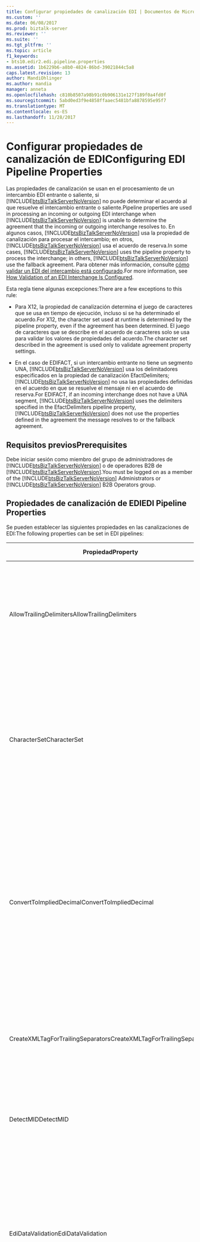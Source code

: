 ```yaml
---
title: Configurar propiedades de canalización EDI | Documentos de Microsoft
ms.custom: ''
ms.date: 06/08/2017
ms.prod: biztalk-server
ms.reviewer: ''
ms.suite: ''
ms.tgt_pltfrm: ''
ms.topic: article
f1_keywords:
- bts10.edir2.edi.pipeline.properties
ms.assetid: 1b6229b6-a8b0-4824-86bd-39021844c5a8
caps.latest.revision: 13
author: MandiOhlinger
ms.author: mandia
manager: anneta
ms.openlocfilehash: c810b8507a98b91c0b906131e127f189f0a4fd0f
ms.sourcegitcommit: 5abd0ed3f9e4858ffaaec5481bfa8878595e95f7
ms.translationtype: MT
ms.contentlocale: es-ES
ms.lasthandoff: 11/28/2017
---
```

# <a name="configuring-edi-pipeline-properties"></a><span data-ttu-id="fb305-102">Configurar propiedades de canalización de EDI</span><span class="sxs-lookup"><span data-stu-id="fb305-102">Configuring EDI Pipeline Properties</span></span>
<span data-ttu-id="fb305-103">Las propiedades de canalización se usan en el procesamiento de un intercambio EDI entrante o saliente, si [!INCLUDE[btsBizTalkServerNoVersion](../includes/btsbiztalkservernoversion-md.md)] no puede determinar el acuerdo al que resuelve el intercambio entrante o saliente.</span><span class="sxs-lookup"><span data-stu-id="fb305-103">Pipeline properties are used in processing an incoming or outgoing EDI interchange when [!INCLUDE[btsBizTalkServerNoVersion](../includes/btsbiztalkservernoversion-md.md)] is unable to determine the agreement that the incoming or outgoing interchange resolves to.</span></span> <span data-ttu-id="fb305-104">En algunos casos, [!INCLUDE[btsBizTalkServerNoVersion](../includes/btsbiztalkservernoversion-md.md)] usa la propiedad de canalización para procesar el intercambio; en otros, [!INCLUDE[btsBizTalkServerNoVersion](../includes/btsbiztalkservernoversion-md.md)] usa el acuerdo de reserva.</span><span class="sxs-lookup"><span data-stu-id="fb305-104">In some cases, [!INCLUDE[btsBizTalkServerNoVersion](../includes/btsbiztalkservernoversion-md.md)] uses the pipeline property to process the interchange; in others, [!INCLUDE[btsBizTalkServerNoVersion](../includes/btsbiztalkservernoversion-md.md)] use the fallback agreement.</span></span> <span data-ttu-id="fb305-105">Para obtener más información, consulte [cómo validar un EDI del intercambio está configurado](../core/how-validation-of-an-edi-interchange-is-configured.md).</span><span class="sxs-lookup"><span data-stu-id="fb305-105">For more information, see [How Validation of an EDI Interchange Is Configured](../core/how-validation-of-an-edi-interchange-is-configured.md).</span></span>  
  
 <span data-ttu-id="fb305-106">Esta regla tiene algunas excepciones:</span><span class="sxs-lookup"><span data-stu-id="fb305-106">There are a few exceptions to this rule:</span></span>  
  
-   <span data-ttu-id="fb305-107">Para X12, la propiedad de canalización determina el juego de caracteres que se usa en tiempo de ejecución, incluso si se ha determinado el acuerdo.</span><span class="sxs-lookup"><span data-stu-id="fb305-107">For X12, the character set used at runtime is determined by the pipeline property, even if the agreement has been determined.</span></span> <span data-ttu-id="fb305-108">El juego de caracteres que se describe en el acuerdo de caracteres solo se usa para validar los valores de propiedades del acuerdo.</span><span class="sxs-lookup"><span data-stu-id="fb305-108">The character set described in the agreement is used only to validate agreement property settings.</span></span>  
  
-   <span data-ttu-id="fb305-109">En el caso de EDIFACT, si un intercambio entrante no tiene un segmento UNA, [!INCLUDE[btsBizTalkServerNoVersion](../includes/btsbiztalkservernoversion-md.md)] usa los delimitadores especificados en la propiedad de canalización EfactDelimiters; [!INCLUDE[btsBizTalkServerNoVersion](../includes/btsbiztalkservernoversion-md.md)] no usa las propiedades definidas en el acuerdo en que se resuelve el mensaje ni en el acuerdo de reserva.</span><span class="sxs-lookup"><span data-stu-id="fb305-109">For EDIFACT, if an incoming interchange does not have a UNA segment, [!INCLUDE[btsBizTalkServerNoVersion](../includes/btsbiztalkservernoversion-md.md)] uses the delimiters specified in the EfactDelimiters pipeline property, [!INCLUDE[btsBizTalkServerNoVersion](../includes/btsbiztalkservernoversion-md.md)] does not use the properties defined in the agreement the message resolves to or the fallback agreement.</span></span>  
  
## <a name="prerequisites"></a><span data-ttu-id="fb305-110">Requisitos previos</span><span class="sxs-lookup"><span data-stu-id="fb305-110">Prerequisites</span></span>  
 <span data-ttu-id="fb305-111">Debe iniciar sesión como miembro del grupo de administradores de [!INCLUDE[btsBizTalkServerNoVersion](../includes/btsbiztalkservernoversion-md.md)] o de operadores B2B de [!INCLUDE[btsBizTalkServerNoVersion](../includes/btsbiztalkservernoversion-md.md)].</span><span class="sxs-lookup"><span data-stu-id="fb305-111">You must be logged on as a member of the [!INCLUDE[btsBizTalkServerNoVersion](../includes/btsbiztalkservernoversion-md.md)] Administrators or [!INCLUDE[btsBizTalkServerNoVersion](../includes/btsbiztalkservernoversion-md.md)] B2B Operators group.</span></span>  
  
## <a name="edi-pipeline-properties"></a><span data-ttu-id="fb305-112">Propiedades de canalización de EDI</span><span class="sxs-lookup"><span data-stu-id="fb305-112">EDI Pipeline Properties</span></span>  
 <span data-ttu-id="fb305-113">Se pueden establecer las siguientes propiedades en las canalizaciones de EDI:</span><span class="sxs-lookup"><span data-stu-id="fb305-113">The following properties can be set in EDI pipelines:</span></span>  
  
|<span data-ttu-id="fb305-114">Propiedad</span><span class="sxs-lookup"><span data-stu-id="fb305-114">Property</span></span>|<span data-ttu-id="fb305-115">Utilice</span><span class="sxs-lookup"><span data-stu-id="fb305-115">Use</span></span>|<span data-ttu-id="fb305-116">Valores</span><span class="sxs-lookup"><span data-stu-id="fb305-116">Values</span></span>|<span data-ttu-id="fb305-117">Canalización - Fase</span><span class="sxs-lookup"><span data-stu-id="fb305-117">Pipeline - Stage</span></span>|  
|--------------|---------|------------|-----------------------|  
|<span data-ttu-id="fb305-118">AllowTrailingDelimiters</span><span class="sxs-lookup"><span data-stu-id="fb305-118">AllowTrailingDelimiters</span></span>|<span data-ttu-id="fb305-119">Genera separadores finales en el intercambio recibido.</span><span class="sxs-lookup"><span data-stu-id="fb305-119">Generates trailing separators on the interchange received.</span></span>|<span data-ttu-id="fb305-120">False (predeterminado)</span><span class="sxs-lookup"><span data-stu-id="fb305-120">False (default)</span></span><br /><br /> <span data-ttu-id="fb305-121">True</span><span class="sxs-lookup"><span data-stu-id="fb305-121">True</span></span>|<span data-ttu-id="fb305-122">EdiReceive - desensamblar</span><span class="sxs-lookup"><span data-stu-id="fb305-122">EdiReceive- Disassemble</span></span><br /><br /> <span data-ttu-id="fb305-123">AS2EdiReceive-desensamblar</span><span class="sxs-lookup"><span data-stu-id="fb305-123">AS2EdiReceive -Disassemble</span></span><br /><br /> <span data-ttu-id="fb305-124">EdiSend - Assemble</span><span class="sxs-lookup"><span data-stu-id="fb305-124">EdiSend - Assemble</span></span><br /><br /> <span data-ttu-id="fb305-125">AS2EdiSend - Assemble</span><span class="sxs-lookup"><span data-stu-id="fb305-125">AS2EdiSend - Assemble</span></span>|  
|<span data-ttu-id="fb305-126">CharacterSet</span><span class="sxs-lookup"><span data-stu-id="fb305-126">CharacterSet</span></span>|<span data-ttu-id="fb305-127">Especifica el juego de caracteres que se va a utilizar durante la validación del tiempo de ejecución de los intercambios EDI salientes.</span><span class="sxs-lookup"><span data-stu-id="fb305-127">Specifies the character set to be used during run-time validation of outgoing EDI interchanges.</span></span><br /><br /> <span data-ttu-id="fb305-128">Esta propiedad se utiliza solo para el procesamiento de X12, no para EDIFACT.</span><span class="sxs-lookup"><span data-stu-id="fb305-128">This property is used for X12 processing only, not for EDIFACT.</span></span>|<span data-ttu-id="fb305-129">UTF8 (predeterminado)</span><span class="sxs-lookup"><span data-stu-id="fb305-129">UTF8 (default)</span></span><br /><br /> <span data-ttu-id="fb305-130">Básico</span><span class="sxs-lookup"><span data-stu-id="fb305-130">Basic</span></span><br /><br /> <span data-ttu-id="fb305-131">Extendido</span><span class="sxs-lookup"><span data-stu-id="fb305-131">Extended</span></span>|<span data-ttu-id="fb305-132">EdiReceive - Disassemble</span><span class="sxs-lookup"><span data-stu-id="fb305-132">EdiReceive - Disassemble</span></span><br /><br /> <span data-ttu-id="fb305-133">AS2EdiReceive-desensamblar</span><span class="sxs-lookup"><span data-stu-id="fb305-133">AS2EdiReceive -Disassemble</span></span><br /><br /> <span data-ttu-id="fb305-134">EdiSend - Assemble</span><span class="sxs-lookup"><span data-stu-id="fb305-134">EdiSend - Assemble</span></span><br /><br /> <span data-ttu-id="fb305-135">AS2EdiSend - Assemble</span><span class="sxs-lookup"><span data-stu-id="fb305-135">AS2EdiSend - Assemble</span></span>|  
|<span data-ttu-id="fb305-136">ConvertToImpliedDecimal</span><span class="sxs-lookup"><span data-stu-id="fb305-136">ConvertToImpliedDecimal</span></span>|<span data-ttu-id="fb305-137">Para un intercambio entrante, convierta un número de EDI que se especifique con el formato Nn en un valor numérico de base 10 en el XML intermedio de BizTalk Server.</span><span class="sxs-lookup"><span data-stu-id="fb305-137">For an incoming interchange, converts an EDI number that is specified with the format Nn into a base-10 numeric value in the intermediate XML in BizTalk Server.</span></span><br /><br /> <span data-ttu-id="fb305-138">Esta propiedad se utiliza solo para el procesamiento de X12, no para EDIFACT.</span><span class="sxs-lookup"><span data-stu-id="fb305-138">This property is used for X12 processing only, not for EDIFACT.</span></span>|<span data-ttu-id="fb305-139">False (predeterminado)</span><span class="sxs-lookup"><span data-stu-id="fb305-139">False (default)</span></span><br /><br /> <span data-ttu-id="fb305-140">True</span><span class="sxs-lookup"><span data-stu-id="fb305-140">True</span></span>|<span data-ttu-id="fb305-141">EdiReceive - Disassemble</span><span class="sxs-lookup"><span data-stu-id="fb305-141">EdiReceive - Disassemble</span></span><br /><br /> <span data-ttu-id="fb305-142">AS2EdiReceive - Disassemble</span><span class="sxs-lookup"><span data-stu-id="fb305-142">AS2EdiReceive - Disassemble</span></span>|  
|<span data-ttu-id="fb305-143">CreateXMLTagForTrailingSeparators</span><span class="sxs-lookup"><span data-stu-id="fb305-143">CreateXMLTagForTrailingSeparators</span></span>|<span data-ttu-id="fb305-144">Crea etiquetas XML vacías para cada uno de los separadores finales (si se ha establecido **AllowTrailingDelimiters** en true).</span><span class="sxs-lookup"><span data-stu-id="fb305-144">Creates empty XML tags for each of the trailing separators (if you have set **AllowTrailingDelimiters** to true).</span></span>|<span data-ttu-id="fb305-145">False (predeterminado)</span><span class="sxs-lookup"><span data-stu-id="fb305-145">False (default)</span></span><br /><br /> <span data-ttu-id="fb305-146">True</span><span class="sxs-lookup"><span data-stu-id="fb305-146">True</span></span>|<span data-ttu-id="fb305-147">EdiReceive - Disassemble</span><span class="sxs-lookup"><span data-stu-id="fb305-147">EdiReceive - Disassemble</span></span><br /><br /> <span data-ttu-id="fb305-148">AS2EdiReceive - Disassemble</span><span class="sxs-lookup"><span data-stu-id="fb305-148">AS2EdiReceive - Disassemble</span></span>|  
|<span data-ttu-id="fb305-149">DetectMID</span><span class="sxs-lookup"><span data-stu-id="fb305-149">DetectMID</span></span>|<span data-ttu-id="fb305-150">Habilita el desensamblador EDI para que analice varios intercambios en un único mensaje.</span><span class="sxs-lookup"><span data-stu-id="fb305-150">Enables the EDI Disassembler to parse multiple interchanges in a single message.</span></span>|<span data-ttu-id="fb305-151">True (predeterminado)</span><span class="sxs-lookup"><span data-stu-id="fb305-151">True (default)</span></span><br /><br /> <span data-ttu-id="fb305-152">False</span><span class="sxs-lookup"><span data-stu-id="fb305-152">False</span></span>|<span data-ttu-id="fb305-153">EdiReceive - Disassemble</span><span class="sxs-lookup"><span data-stu-id="fb305-153">EdiReceive - Disassemble</span></span><br /><br /> <span data-ttu-id="fb305-154">AS2EdiReceive - Disassemble</span><span class="sxs-lookup"><span data-stu-id="fb305-154">AS2EdiReceive - Disassemble</span></span>|  
|<span data-ttu-id="fb305-155">EdiDataValidation</span><span class="sxs-lookup"><span data-stu-id="fb305-155">EdiDataValidation</span></span>|<span data-ttu-id="fb305-156">Habilita la validación del tipo de EDI (elementos de datos) de intercambios EDI salientes, incluida la validación de la longitud del campo, la opcionalidad y el número de repeticiones, además de la validación de elemento de datos de EDI.</span><span class="sxs-lookup"><span data-stu-id="fb305-156">Enables EDI type (data elements) validation of outgoing EDI interchanges, including validation of field length, optionality, and repeat count in addition to EDI data element validation.</span></span>|<span data-ttu-id="fb305-157">True (predeterminado)</span><span class="sxs-lookup"><span data-stu-id="fb305-157">True (default)</span></span><br /><br /> <span data-ttu-id="fb305-158">False</span><span class="sxs-lookup"><span data-stu-id="fb305-158">False</span></span>|<span data-ttu-id="fb305-159">EdiReceive - Disassemble</span><span class="sxs-lookup"><span data-stu-id="fb305-159">EdiReceive - Disassemble</span></span><br /><br /> <span data-ttu-id="fb305-160">AS2EdiReceive - Disassemble</span><span class="sxs-lookup"><span data-stu-id="fb305-160">AS2EdiReceive - Disassemble</span></span><br /><br /> <span data-ttu-id="fb305-161">EdiSend - Assemble</span><span class="sxs-lookup"><span data-stu-id="fb305-161">EdiSend - Assemble</span></span><br /><br /> <span data-ttu-id="fb305-162">AS2EdiSend - Assemble</span><span class="sxs-lookup"><span data-stu-id="fb305-162">AS2EdiSend - Assemble</span></span>|  
|<span data-ttu-id="fb305-163">EfactDelimiters</span><span class="sxs-lookup"><span data-stu-id="fb305-163">EfactDelimiters</span></span>|<span data-ttu-id="fb305-164">Indica los delimitadores que se van a utilizar en el procesamiento de un intercambio entrante.</span><span class="sxs-lookup"><span data-stu-id="fb305-164">Indicates the delimiters to be used in processing an incoming interchange.</span></span> <span data-ttu-id="fb305-165">Se utiliza si éste no tiene un segmento UNA.</span><span class="sxs-lookup"><span data-stu-id="fb305-165">Used if an incoming interchange does not have a UNA segment.</span></span><br /><br /> <span data-ttu-id="fb305-166">Los delimitadores incluyen lo siguiente:</span><span class="sxs-lookup"><span data-stu-id="fb305-166">The delimiters include the following:</span></span><br /><br /> <span data-ttu-id="fb305-167">-UNA1 (separador de elementos de datos de componente)</span><span class="sxs-lookup"><span data-stu-id="fb305-167">-   UNA1 (Component data element separator)</span></span><br /><span data-ttu-id="fb305-168">-UNA2 (separador de elementos de datos)</span><span class="sxs-lookup"><span data-stu-id="fb305-168">-   UNA2 (Data element separator)</span></span><br /><span data-ttu-id="fb305-169">-UNA3 (notación Decimal)</span><span class="sxs-lookup"><span data-stu-id="fb305-169">-   UNA3 (Decimal notation)</span></span><br /><span data-ttu-id="fb305-170">-UNA4 (indicador de versión)</span><span class="sxs-lookup"><span data-stu-id="fb305-170">-   UNA4 (Release indicator)</span></span><br /><span data-ttu-id="fb305-171">-UNA5 (separador de repetición)</span><span class="sxs-lookup"><span data-stu-id="fb305-171">-   UNA5 (Repetition separator)</span></span><br /><span data-ttu-id="fb305-172">-UNA6 (terminador de segmento) **Nota:** esta propiedad se utiliza para procesar únicamente, no para X12 EDIFACT.</span><span class="sxs-lookup"><span data-stu-id="fb305-172">-   UNA6 (Segment terminator) **Note:**  This property is used for EDIFACT processing only, not for X12.</span></span>|<span data-ttu-id="fb305-173">0x3A, 0x2B, 0x2C, 0x3F, 0 x 20, 0 x 27 (valores predeterminados)</span><span class="sxs-lookup"><span data-stu-id="fb305-173">0x3A, 0x2B, 0x2C, 0x3F, 0x20, 0x27 (defaults)</span></span>|<span data-ttu-id="fb305-174">EdiReceive - Disassemble</span><span class="sxs-lookup"><span data-stu-id="fb305-174">EdiReceive - Disassemble</span></span><br /><br /> <span data-ttu-id="fb305-175">AS2EdiReceive - Disassemble</span><span class="sxs-lookup"><span data-stu-id="fb305-175">AS2EdiReceive - Disassemble</span></span>|  
<span data-ttu-id="fb305-176">IgnoreMessageEncoding</span><span class="sxs-lookup"><span data-stu-id="fb305-176">IgnoreMessageEncoding</span></span>|<span data-ttu-id="fb305-177">Especifica que el componente BatchMarker no establecerá EDI. Propiedad de contexto EncodingType \<X12\> o \<EDIFACT\>.</span><span class="sxs-lookup"><span data-stu-id="fb305-177">Specifies that the BatchMarker component will not set the EDI.EncodingType context property to \<X12\> or \<EDIFACT\>.</span></span> <span data-ttu-id="fb305-178">Esto se aplica a canalizaciones personalizadas cuando se procesan mensajes que no sean EDI.</span><span class="sxs-lookup"><span data-stu-id="fb305-178">This applies to custom pipelines when processing non-EDI messages.</span></span>|<span data-ttu-id="fb305-179">False (predeterminado)</span><span class="sxs-lookup"><span data-stu-id="fb305-179">False (default)</span></span><br /><br /> <span data-ttu-id="fb305-180">True</span><span class="sxs-lookup"><span data-stu-id="fb305-180">True</span></span>|<span data-ttu-id="fb305-181">EdiReceive - ResolveParty</span><span class="sxs-lookup"><span data-stu-id="fb305-181">EdiReceive - ResolveParty</span></span><br /><br /> <span data-ttu-id="fb305-182">AS2EdiReceive - ResolveParty</span><span class="sxs-lookup"><span data-stu-id="fb305-182">AS2EdiReceive - ResolveParty</span></span>|  
|<span data-ttu-id="fb305-183">MaskSecurityInformation</span><span class="sxs-lookup"><span data-stu-id="fb305-183">MaskSecurityInformation</span></span>|<span data-ttu-id="fb305-184">Enmascare la información de seguridad de autorización y de contraseña en la propiedad de contexto de un intercambio EDI entrante para prevenir la divulgación de información.</span><span class="sxs-lookup"><span data-stu-id="fb305-184">Mask authorization/password security information in the context property of an incoming EDI interchange to prevent information disclosure.</span></span> <span data-ttu-id="fb305-185">Se aplica a los campos ISA1, ISA2, ISA3 e ISA4 para intercambios X12 y los campos UNB6 para intercambios EDIFACT.</span><span class="sxs-lookup"><span data-stu-id="fb305-185">Applies to the ISA1, ISA2, ISA3, and ISA4 fields for X12 interchanges; and the UNB6 fields for EDIFACT interchanges.</span></span>|<span data-ttu-id="fb305-186">True (predeterminado)</span><span class="sxs-lookup"><span data-stu-id="fb305-186">True (default)</span></span><br /><br /> <span data-ttu-id="fb305-187">False</span><span class="sxs-lookup"><span data-stu-id="fb305-187">False</span></span>|<span data-ttu-id="fb305-188">EdiReceive - Disassemble</span><span class="sxs-lookup"><span data-stu-id="fb305-188">EdiReceive - Disassemble</span></span><br /><br /> <span data-ttu-id="fb305-189">AS2EdiReceive - Disassemble</span><span class="sxs-lookup"><span data-stu-id="fb305-189">AS2EdiReceive - Disassemble</span></span>|  
|<span data-ttu-id="fb305-190">PreserveInterchange</span><span class="sxs-lookup"><span data-stu-id="fb305-190">PreserveInterchange</span></span>|<span data-ttu-id="fb305-191">Especifica que se procesará un lote recibido como una única unidad.</span><span class="sxs-lookup"><span data-stu-id="fb305-191">Specifies that a batch received will be processed as a single unit.</span></span>|<span data-ttu-id="fb305-192">False (predeterminado)</span><span class="sxs-lookup"><span data-stu-id="fb305-192">False (default)</span></span><br /><br /> <span data-ttu-id="fb305-193">True</span><span class="sxs-lookup"><span data-stu-id="fb305-193">True</span></span>|<span data-ttu-id="fb305-194">EdiReceive - Disassemble</span><span class="sxs-lookup"><span data-stu-id="fb305-194">EdiReceive - Disassemble</span></span><br /><br /> <span data-ttu-id="fb305-195">AS2EdiReceive - Disassemble</span><span class="sxs-lookup"><span data-stu-id="fb305-195">AS2EdiReceive - Disassemble</span></span>|  
|<span data-ttu-id="fb305-196">RouteAckOn2WayPort</span><span class="sxs-lookup"><span data-stu-id="fb305-196">RouteAckOn2WayPort</span></span>|<span data-ttu-id="fb305-197">Devuelve una confirmación EDI por la conexión abierta de un puerto de recepción de solicitud-respuesta bidireccional.</span><span class="sxs-lookup"><span data-stu-id="fb305-197">Returns an EDI acknowledgment over the open connection of a two-way request-response receive port.</span></span>|<span data-ttu-id="fb305-198">True (predeterminado)</span><span class="sxs-lookup"><span data-stu-id="fb305-198">True (default)</span></span><br /><br /> <span data-ttu-id="fb305-199">False</span><span class="sxs-lookup"><span data-stu-id="fb305-199">False</span></span>|<span data-ttu-id="fb305-200">EdiReceive - Disassemble</span><span class="sxs-lookup"><span data-stu-id="fb305-200">EdiReceive - Disassemble</span></span><br /><br /> <span data-ttu-id="fb305-201">AS2EdiReceive - Disassemble</span><span class="sxs-lookup"><span data-stu-id="fb305-201">AS2EdiReceive - Disassemble</span></span>|  
|<span data-ttu-id="fb305-202">UseDotAsDecimalSeperator</span><span class="sxs-lookup"><span data-stu-id="fb305-202">UseDotAsDecimalSeperator</span></span>|<span data-ttu-id="fb305-203">Cuando se establece en True, la recepción de EDI canalización usa una notación decimal de "."</span><span class="sxs-lookup"><span data-stu-id="fb305-203">When set to True, the EDI receive pipeline uses a decimal notation of “.”</span></span> <span data-ttu-id="fb305-204">en lugar de la notación decimal del documento entrante.</span><span class="sxs-lookup"><span data-stu-id="fb305-204">instead of the decimal notation of the incoming document.</span></span>|<span data-ttu-id="fb305-205">False (predeterminado)</span><span class="sxs-lookup"><span data-stu-id="fb305-205">False (default)</span></span><br /><br /> <span data-ttu-id="fb305-206">True</span><span class="sxs-lookup"><span data-stu-id="fb305-206">True</span></span>|<span data-ttu-id="fb305-207">EdiReceive – Disassemble</span><span class="sxs-lookup"><span data-stu-id="fb305-207">EdiReceive – Disassemble</span></span><br /><br /> <span data-ttu-id="fb305-208">AS2EdiReceive - Disassemble</span><span class="sxs-lookup"><span data-stu-id="fb305-208">AS2EdiReceive - Disassemble</span></span>|  
|<span data-ttu-id="fb305-209">UseIsa11AsRepetitionSeparator</span><span class="sxs-lookup"><span data-stu-id="fb305-209">UseIsa11AsRepetitionSeparator</span></span>|<span data-ttu-id="fb305-210">Especifica que ISA11 se utiliza como un separador de repeticiones en lugar de un identificador estándar.</span><span class="sxs-lookup"><span data-stu-id="fb305-210">Specifies that ISA11 is used as a Repetition separator instead of a Standard identifier.</span></span> <span data-ttu-id="fb305-211">**Nota:** esta propiedad se utiliza para X12 procesamiento solo, no para EDIFACT.</span><span class="sxs-lookup"><span data-stu-id="fb305-211">**Note:**  This property is used for X12 processing only, not for EDIFACT.</span></span>|<span data-ttu-id="fb305-212">False (predeterminado)</span><span class="sxs-lookup"><span data-stu-id="fb305-212">False (default)</span></span><br /><br /> <span data-ttu-id="fb305-213">True</span><span class="sxs-lookup"><span data-stu-id="fb305-213">True</span></span>|<span data-ttu-id="fb305-214">EdiReceive - Disassemble</span><span class="sxs-lookup"><span data-stu-id="fb305-214">EdiReceive - Disassemble</span></span><br /><br /> <span data-ttu-id="fb305-215">AS2EdiReceive - Disassemble</span><span class="sxs-lookup"><span data-stu-id="fb305-215">AS2EdiReceive - Disassemble</span></span>|  
|<span data-ttu-id="fb305-216">XmlSchemaValidation</span><span class="sxs-lookup"><span data-stu-id="fb305-216">XmlSchemaValidation</span></span>|<span data-ttu-id="fb305-217">Activa la validación extendida (BTS-XSD) de los intercambios EDI salientes.</span><span class="sxs-lookup"><span data-stu-id="fb305-217">Enables extended (BTS-XSD) validation of outgoing EDI interchanges.</span></span> <span data-ttu-id="fb305-218">Esto se aplica solo si el esquema se ha personalizado con elementos cuyos tipos de datos no sean de tipo EDI.</span><span class="sxs-lookup"><span data-stu-id="fb305-218">This applies only if the schema has been customized with elements whose data type is not an EDI data type.</span></span> <span data-ttu-id="fb305-219">Estos elementos agregados no se validarán mediante la validación de EDI, por lo que se cubrirán mediante la validación extendida.</span><span class="sxs-lookup"><span data-stu-id="fb305-219">These added elements are not be validated by EDI validation, so will be covered by extended validation.</span></span>|<span data-ttu-id="fb305-220">False (predeterminado)</span><span class="sxs-lookup"><span data-stu-id="fb305-220">False (default)</span></span><br /><br /> <span data-ttu-id="fb305-221">True</span><span class="sxs-lookup"><span data-stu-id="fb305-221">True</span></span>|<span data-ttu-id="fb305-222">EdiReceive - Disassemble</span><span class="sxs-lookup"><span data-stu-id="fb305-222">EdiReceive - Disassemble</span></span><br /><br /> <span data-ttu-id="fb305-223">AS2EdiReceive - Disassemble</span><span class="sxs-lookup"><span data-stu-id="fb305-223">AS2EdiReceive - Disassemble</span></span><br /><br /> <span data-ttu-id="fb305-224">EdiSend - Assemble</span><span class="sxs-lookup"><span data-stu-id="fb305-224">EdiSend - Assemble</span></span><br /><br /> <span data-ttu-id="fb305-225">AS2EdiSend - Assemble</span><span class="sxs-lookup"><span data-stu-id="fb305-225">AS2EdiSend - Assemble</span></span>|  
  
### <a name="to-set-a-pipeline-property"></a><span data-ttu-id="fb305-226">Para establecer una propiedad de canalización</span><span class="sxs-lookup"><span data-stu-id="fb305-226">To set a pipeline property</span></span>  
  
1.  <span data-ttu-id="fb305-227">En [!INCLUDE[btsBizTalkServerNoVersion](../includes/btsbiztalkservernoversion-md.md)] consola de administración, haga clic en la ubicación de recepción o puerto de envío mediante la canalización que desea establecer las propiedades de y, a continuación, haga clic en **propiedades**.</span><span class="sxs-lookup"><span data-stu-id="fb305-227">In [!INCLUDE[btsBizTalkServerNoVersion](../includes/btsbiztalkservernoversion-md.md)] Administration Console, right-click the receive location or send port using the pipeline that you want to set properties for, and then click **Properties**.</span></span>  
  
2.  <span data-ttu-id="fb305-228">Haga clic en el botón de elipsis (…) junto a la canalización para la que desee establecer las propiedades.</span><span class="sxs-lookup"><span data-stu-id="fb305-228">Click the ellipsis button (…) next to the pipeline that you want to set properties for.</span></span>  
  
3.  <span data-ttu-id="fb305-229">En el **configurar canalización** cuadro de diálogo, escriba el valor de la propiedad y, a continuación, haga clic en **Aceptar**.</span><span class="sxs-lookup"><span data-stu-id="fb305-229">In the **Configure Pipeline** dialog box, enter the value for the property, and then click **OK**.</span></span>  
  
## <a name="see-also"></a><span data-ttu-id="fb305-230">Vea también</span><span class="sxs-lookup"><span data-stu-id="fb305-230">See Also</span></span>  
 [<span data-ttu-id="fb305-231">Cómo se configura la validación de un intercambio EDI</span><span class="sxs-lookup"><span data-stu-id="fb305-231">How Validation of an EDI Interchange Is Configured</span></span>](../core/how-validation-of-an-edi-interchange-is-configured.md)